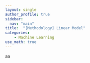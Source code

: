 ```yaml
---
layout: single
author_profile: true
sidebar:
  nav: "main"
title:  "[Methodology] Linear Model"
categories:
    - Machine Learning
use_math: true
---
```


aa
